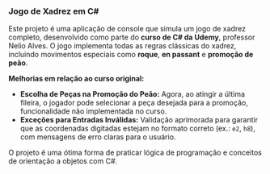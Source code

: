 ### Jogo de Xadrez em C#

Este projeto é uma aplicação de console que simula um jogo de xadrez completo, desenvolvido como parte do **curso de C# da Udemy**, professor Nelio Alves. 
O jogo implementa todas as regras clássicas do xadrez, incluindo movimentos especiais como **roque**, **en passant** e **promoção de peão**.

**Melhorias em relação ao curso original:**
- **Escolha de Peças na Promoção do Peão:** Agora, ao atingir a última fileira, o jogador pode selecionar a peça desejada para a promoção, funcionalidade não implementada no curso.
- **Exceções para Entradas Inválidas:** Validação aprimorada para garantir que as coordenadas digitadas estejam no formato correto (ex.: `e2`, `h8`), com mensagens de erro claras para o usuário.

O projeto é uma ótima forma de praticar lógica de programação e conceitos de orientação a objetos com C#.
